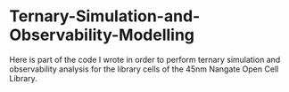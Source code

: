 # Ternary-Simulation-and-Observability-Modelling

Here is part of the code I wrote in order to perform ternary simulation and observability analysis for the library cells of the 45nm Nangate Open Cell Library.
